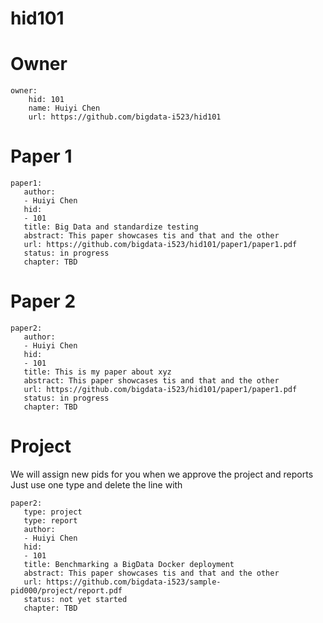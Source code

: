 # hid101

# Owner

```
owner:
    hid: 101
    name: Huiyi Chen
    url: https://github.com/bigdata-i523/hid101
```

# Paper 1

```
paper1:
   author: 
   - Huiyi Chen
   hid:
   - 101
   title: Big Data and standardize testing
   abstract: This paper showcases tis and that and the other
   url: https://github.com/bigdata-i523/hid101/paper1/paper1.pdf
   status: in progress
   chapter: TBD
```
   
# Paper 2

```
paper2:
   author: 
   - Huiyi Chen
   hid:
   - 101
   title: This is my paper about xyz
   abstract: This paper showcases tis and that and the other
   url: https://github.com/bigdata-i523/hid101/paper1/paper1.pdf
   status: in progress
   chapter: TBD
```

# Project 

We will assign new pids for you when we approve the project and reports   
Just use one type and delete the line with 

```
paper2:
   type: project
   type: report
   author: 
   - Huiyi Chen
   hid:
   - 101
   title: Benchmarking a BigData Docker deployment
   abstract: This paper showcases tis and that and the other 
   url: https://github.com/bigdata-i523/sample-pid000/project/report.pdf
   status: not yet started
   chapter: TBD
```
   
